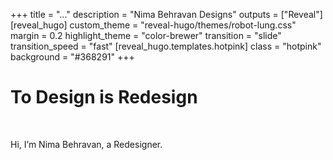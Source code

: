 +++
title = "..."
description = "Nima Behravan Designs"
outputs = ["Reveal"]
[reveal_hugo]
custom_theme = "reveal-hugo/themes/robot-lung.css"
margin = 0.2
highlight_theme = "color-brewer"
transition = "slide"
transition_speed = "fast"
[reveal_hugo.templates.hotpink]
class = "hotpink"
background = "#368291"
+++



# To Design is Redesign

<br>


Hi, I’m Nima Behravan, a Redesigner.
